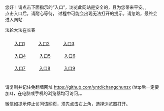 您好！请点击下面指示的“入口”，浏览此网站是安全的，且为您带来平安。。 <br/>
点击入口后，请耐心等待， 过程中可能会出现无法打开的提示，请忽略，最终会进入网站. </br>

法轮大法在长春<br/>
<div style="padding:10px"><a style="margin:20px" target="_blank" href="https://drxxv1nsf77om.cloudfront.net/2Qpsp?nxrba" id="ccLink1" rel="nofollow">入口1</a> <a target="_blank" style="margin:20px" href="https://d2mz30sfjqv20z.cloudfront.net/2Qpsp?bixgard" id="ccLink2" rel="nofollow">入口2</a> <a style="margin:20px" target="_blank" href="https://dqwjibqtl0b78.cloudfront.net/2Qpsp?qndbewuk" id="ccLink3" rel="nofollow">入口3</a></div>

<div style="padding:10px" ><a style="margin:20px" target="_blank" href="https://drxxv1nsf77om.cloudfront.net/2Qpsp?nxrba" id="ccLink4" rel="nofollow">入口4</a> <a style="margin:20px" href="https://d2mz30sfjqv20z.cloudfront.net/2Qpsp?bixgard" target="_blank" id="ccLink5" rel="nofollow">入口5</a> <a style="margin:20px" href="https://dqwjibqtl0b78.cloudfront.net/2Qpsp?qndbewuk" target="_blank" id="ccLink6" rel="nofollow">入口6</a></div>

<div style="padding:10px"><a style="margin:20px" target="_blank" href="https://drxxv1nsf77om.cloudfront.net/2Qpsp?nxrba" id="ccLink7" rel="nofollow">入口7</a> <a style="margin:20px" href="https://d2mz30sfjqv20z.cloudfront.net/2Qpsp?bixgard" target="_blank" id="ccLink8" rel="nofollow">入口8</a> <a style="margin:20px" target="_blank" href="https://dqwjibqtl0b78.cloudfront.net/2Qpsp?qndbewuk" id="ccLink9" rel="nofollow">入口9</a></div>

<br/>



请复制并记住免翻墙网址 https://github.com/yntd/changchunzx (http后一定要加s)，在电脑或手机的浏览器均可访问。。<br/>

微信如提示停止访问该网页，须先点击右上角，选择浏览器打开。
